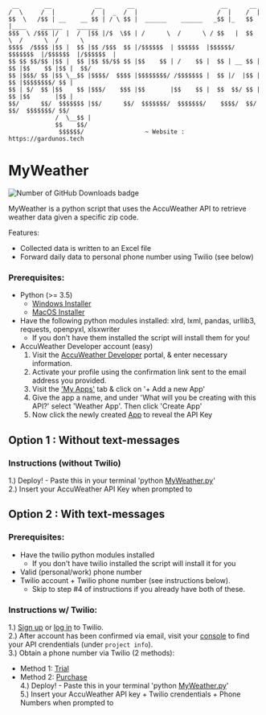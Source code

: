 
     __       __            __       __                        __      __
    /  \     /  |          /  |  _  /  |                      /  |    /  |
    $$  \   /$$ | __    __ $$ | / \ $$ |  ______    ______   _$$ |_   $$ |____    ______    ______
    $$$  \ /$$$ |/  |  /  |$$ |/$  \$$ | /      \  /      \ / $$   |  $$      \  /      \  /      \
    $$$$  /$$$$ |$$ |  $$ |$$ /$$$  $$ |/$$$$$$  | $$$$$$  |$$$$$$/   $$$$$$$  |/$$$$$$  |/$$$$$$  |
    $$ $$ $$/$$ |$$ |  $$ |$$ $$/$$ $$ |$$    $$ | /    $$ |  $$ | __ $$ |  $$ |$$    $$ |$$ |  $$/ 
    $$ |$$$/ $$ |$$ \__$$ |$$$$/  $$$$ |$$$$$$$$/ /$$$$$$$ |  $$ |/  |$$ |  $$ |$$$$$$$$/ $$ |
    $$ | $/  $$ |$$    $$ |$$$/    $$$ |$$       |$$    $$ |  $$  $$/ $$ |  $$ |$$       |$$ |
    $$/      $$/  $$$$$$$ |$$/      $$/  $$$$$$$/  $$$$$$$/    $$$$/  $$/   $$/  $$$$$$$/ $$/
                 /  \__$$ |
                 $$    $$/                
                  $$$$$$/                 ~ Website : https://gardunos.tech


# MyWeather   

![Number of GitHub Downloads badge](https://img.shields.io/github/downloads/luisegarduno/MyWeather/total?color=pink&label=GitHub%20Downloads)

MyWeather is a python script that uses the AccuWeather API to retrieve weather data given a specific zip code.     

Features:     
- Collected data is written to an Excel file     
- Forward daily data to personal phone number using Twilio (see below)

### Prerequisites:    
- Python (>= 3.5) 
    - [Windows Installer](https://www.python.org/ftp/python/3.9.2/python-3.9.2-amd64.exe)
    - [MacOS Installer](https://www.python.org/ftp/python/3.9.2/python-3.9.2-macosx10.9.pkg)
- Have the following python modules installed: xlrd, lxml, pandas, urllib3, requests, openpyxl, xlsxwriter     
  - If you don't have them installed the script will install them for you!
- AccuWeather Developer account (easy)     
  1. Visit the [AccuWeather Developer](https://developer.accuweather.com/user/register) portal, & enter necessary information.
  2. Activate your profile using the confirmation link sent to the email address you provided.
  3. Visit the ['My Apps'](https://developer.accuweather.com/user/me/apps) tab & click on '+ Add a new App'
  4. Give the app a name, and under 'What will you be creating with this API?' select 'Weather App'. Then click 'Create App'
  5. Now click the newly created [App](https://developer.accuweather.com/user/me/apps#my-apps-collapse0) to reveal the API Key 

## Option 1 : Without text-messages

### Instructions (without Twilio)
1.) Deploy! - Paste this in your terminal 'python [MyWeather.py](https://github.com/luisegarduno/MyWeather/releases/download/v1.0/MyWeather.py)'     
2.) Insert your AccuWeather API Key when prompted to

## Option 2 : With text-messages
### Prerequisites:
- Have the twilio python modules installed     
  - If you don't have twilio installed the script will install it for you      
- Valid (personal/work) phone number
- Twilio account + Twilio phone number (see instructions below).
  - Skip to step #4 of instructions if you already have both of these.

### Instructions w/ Twilio:
1.) [Sign up](https://www.twilio.com/try-twilio) or [log in](https://www.twilio.com/login) to Twilio.    
2.) After account has been confirmed via email, visit your [console](https://www.twilio.com/console) to find your API crendentials (under `project info`).    
3.) Obtain a phone number via Twilio (2 methods):      
- Method 1: [Trial](https://www.twilio.com/console/phone-numbers/trial-number/modal?capability[]=sms)    
- Method 2: [Purchase](https://www.twilio.com/console/phone-numbers/search)     
4.) Deploy! - Paste this in your terminal 'python [MyWeather.py](https://github.com/luisegarduno/MyWeather/releases/download/1.0/MyWeather.py)'      
5.) Insert your AccuWeather API key +  Twilio crendentials + Phone Numbers when prompted to
